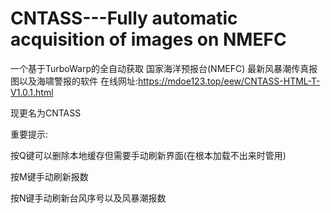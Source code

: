 # CNTASS---Fully automatic acquisition of images on NMEFC
一个基于TurboWarp的全自动获取 国家海洋预报台(NMEFC) 最新风暴潮传真报图以及海啸警报的软件
在线网址:https://mdoe123.top/eew/CNTASS-HTML-T-V1.0.1.html

现更名为CNTASS

重要提示:

按Q键可以删除本地缓存但需要手动刷新界面(在根本加载不出来时管用)

按M键手动刷新报数

按N键手动刷新台风序号以及风暴潮报数
